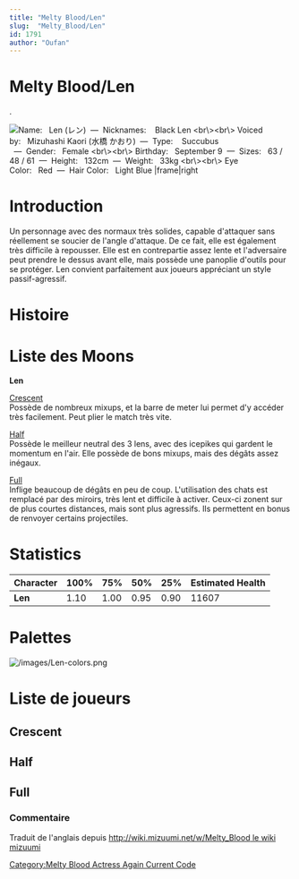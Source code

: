 ```yaml
---
title: "Melty Blood/Len"
slug:  "Melty_Blood/Len"
id: 1791
author: "Oufan"
---
```


# Melty Blood/Len

.

![ **Name:**   Len (レン)  —  **Nicknames:**    Black Len
\<br\\\>\<br\\\> **Voiced by:**   Mizuhashi Kaori (水橋
かおり)  —  **Type:**    Succubus   —  **Gender:**   Female
\<br\\\>\<br\\\> **Birthday:**   September 9  —  **Sizes:**   63 / 48 /
61  —  **Height:**   132cm  —  **Weight:**   33kg \<br\\\>\<br\\\> **Eye
Color:**   Red  —  **Hair Color:**   Light Blue
\|frame\|right](/images/len0.png " Name:   Len (レン)  —  Nicknames:    Black Len <br\><br\> Voiced by:   Mizuhashi Kaori (水橋 かおり)  —  Type:    Succubus   —  Gender:   Female <br\><br\> Birthday:   September 9  —  Sizes:   63 / 48 / 61  —  Height:   132cm  —  Weight:   33kg <br\><br\> Eye Color:   Red  —  Hair Color:   Light Blue |frame|right")

# Introduction

Un personnage avec des normaux très solides, capable d'attaquer sans
réellement se soucier de l'angle d'attaque. De ce fait, elle est
également très difficile à repousser. Elle est en contrepartie assez
lente et l'adversaire peut prendre le dessus avant elle, mais possède
une panoplie d'outils pour se protéger. Len convient parfaitement aux
joueurs appréciant un style passif-agressif.

# Histoire

# Liste des Moons

**Len**

[Crescent](Melty_Blood/Len/Crescent_Moon "wikilink")  
Possède de nombreux mixups, et la barre de meter lui permet d'y accéder
très facilement. Peut plier le match très vite.

[Half](Melty_Blood/Len/Half_Moon "wikilink")  
Possède le meilleur neutral des 3 lens, avec des icepikes qui gardent le
momentum en l'air. Elle possède de bons mixups, mais des dégâts assez
inégaux.

[Full](Melty_Blood/Len/Full_Moon "wikilink")  
Inflige beaucoup de dégâts en peu de coup. L'utilisation des chats est
remplacé par des miroirs, très lent et difficile à activer. Ceux-ci
zonent sur de plus courtes distances, mais sont plus agressifs. Ils
permettent en bonus de renvoyer certains projectiles.

# Statistics

| Character | 100% | 75%  | 50%  | 25%  | Estimated Health |
|-----------|------|------|------|------|------------------|
| **Len**   | 1.10 | 1.00 | 0.95 | 0.90 | 11607            |

# Palettes

![](/images/Len-colors.png "/images/Len-colors.png")

# Liste de joueurs

## Crescent

## Half

## Full

### Commentaire

Traduit de l'anglais depuis [http://wiki.mizuumi.net/w/Melty_Blood le
wiki
mizuumi](http://wiki.mizuumi.net/w/Melty_Blood_le_wiki_mizuumi "wikilink")

[Category:Melty Blood Actress Again Current
Code](Category:Melty_Blood_Actress_Again_Current_Code "wikilink")
